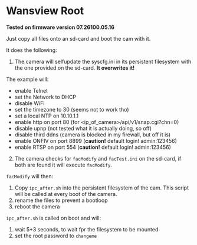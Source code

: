 # Wansview Root

**Tested on firmware version 07.26100.05.16**

Just copy all files onto an sd-card and boot the cam with it.

It does the following:

1. The camera will selfupdate the syscfg.ini in its persistent filesystem with the one provided on the sd-card. **It overwrites it!**

The example will: 
- enable Telnet
- set the Network to DHCP
- disable WiFi
- set the timezone to 30 (seems not to work tho)
- set a local NTP on 10.10.1.1
- enable http on port 80 (for <ip_of_camera>/api/v1/snap.cgi?chn=0)
- disable upnp (not tested what it is actually doing, so off)
- disable third ddns (camera is blocked in my firewall, but off it is)
- enable ONFIV on port 8899 (**caution!** default login! admin:123456)
- enable RTSP on port 554 (**caution!** default login! admin:123456)


2. The camera checks for `facModify` and `facTest.ini` on the sd-card, if both are found it will execute `facModify`.

`facModify` will then:

1. Copy `ipc_after.sh` into the persistent filesystem of the cam. This script will be called at every boot of the camera.
2. rename the files to prevent a bootloop
3. reboot the camera

`ipc_after.sh` is called on boot and will:

1. wait 5+3 seconds, to wait fpr the filesystem to be mounted
2. set the root password to `changeme`
